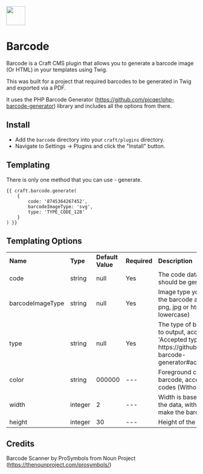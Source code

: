 <img src="https://github.com/madebyshape/barcode/raw/master/screenshots/icon.png" width="50">

# Barcode

Barcode is a Craft CMS plugin that allows you to generate a barcode image (Or HTML) in your templates using Twig. 

This was built for a project that required barcodes to be generated in Twig and exported via a PDF.

It uses the PHP Barcode Generator (https://github.com/picqer/php-barcode-generator) library and includes all the options from there.

## Install

- Add the `barcode` directory into your `craft/plugins` directory.
- Navigate to Settings -> Plugins and click the "Install" button.

## Templating

There is only one method that you can use - generate. 

```
{{ craft.barcode.generate(
	{
		code: '8745364267452',
		barcodeImageType: 'svg',
		type: 'TYPE_CODE_128'
	}
) }}
```

## Templating Options

<table>
	<tr>
		<td><strong>Name</strong></td>
		<td><strong>Type</strong></td>
		<td><strong>Default Value</strong></td>
		<td><strong>Required</strong></td>
		<td><strong>Description</strong></td>
	</tr>
	<tr>
		<td>code</td>
		<td>string</td>
		<td>null</td>
		<td>Yes</td>
		<td>The code data the barcode should be generated from.</td>
	</tr>
	<tr>
		<td>barcodeImageType</td>
		<td>string</td>
		<td>null</td>
		<td>Yes</td>
		<td>Image type you want to output the barcode as. Accepts svg, png, jpg or html (Must be lowercase)</td>
	</tr>
	<tr>
		<td>type</td>
		<td>string</td>
		<td>null</td>
		<td>Yes</td>
		<td>The type of barcode you want to output, accepts all the 'Accepted types' from https://github.com/picqer/php-barcode-generator#accepted-types.</td>
	</tr>
	<tr>
		<td>color</td>
		<td>string</td>
		<td>000000</td>
		<td>---</td>
		<td>Foreground colour of the barcode, accepts all HEX codes (Without the #)</td>
	</tr>
	<tr>
		<td>width</td>
		<td>integer</td>
		<td>2</td>
		<td>---</td>
		<td>Width is based on the length of the data, with this you can make the barcode bars wider.</td>
	</tr>
	<tr>
		<td>height</td>
		<td>integer</td>
		<td>30</td>
		<td>---</td>
		<td>Height of the barcode in pixels</td>
	</tr>
</table>

## Credits

Barcode Scanner by ProSymbols from Noun Project (https://thenounproject.com/prosymbols/)